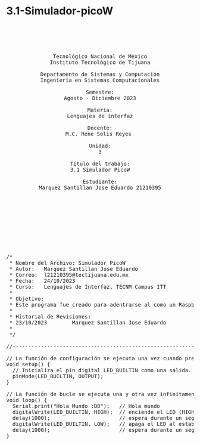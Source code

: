 # 3.1-Simulador-picoW

<pre>

	<p align=center>

Tecnológico Nacional de México
Instituto Tecnológico de Tijuana

Departamento de Sistemas y Computación
Ingeniería en Sistemas Computacionales

Semestre:
Agosto - Diciembre 2023

Materia:
Lenguajes de interfaz

Docente:
M.C. Rene Solis Reyes 

Unidad:
3

Título del trabajo:
3.1 Simulador PicoW

Estudiante:
Marquez Santillan Jose Eduardo 21210395

	</p>

</pre>

<pre>

	<p align=left>

/*
 * Nombre del Archivo: Simulador PicoW
 * Autor:   Marquez Santillan Jose Eduardo
 * Correo:  l21210395@tectijuana.edu.mx
 * Fecha:   24/10/2023
 * Curso:   Lenguajes de Interfaz, TECNM Campus ITT
 * 
 * Objetivo:
 * Este programa fue creado para adentrarse al como un Raspberry Pi pico W realiza un hola mundo con blink.
 *
 * Historial de Revisiones:
 * 23/10/2023        Marquez Santillan Jose Eduardo
 *
 */
		
//-------------------------------------------------------------------------------------------------------------------------------------------------
		
// La función de configuración se ejecuta una vez cuando presionas el botón de reinicio o enciendes la placa.
void setup() {
  // Inicializa el pin digital LED_BUILTIN como una salida.
  pinMode(LED_BUILTIN, OUTPUT);
}

// La función de bucle se ejecuta una y otra vez infinitamente.
void loop() {
  Serial.print("Hola Mundo :DD");   // Hola mundo
  digitalWrite(LED_BUILTIN, HIGH);  // enciende el LED (HIGH es el nivel de voltaje)
  delay(1000);                      // espera durante un segundo
  digitalWrite(LED_BUILTIN, LOW);   // apaga el LED al establecer el voltaje en LOW
  delay(1000);                      // espera durante un segundo
}
